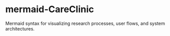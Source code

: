 # mermaid-CareClinic
Mermaid syntax for visualizing research processes, user flows, and system architectures.
